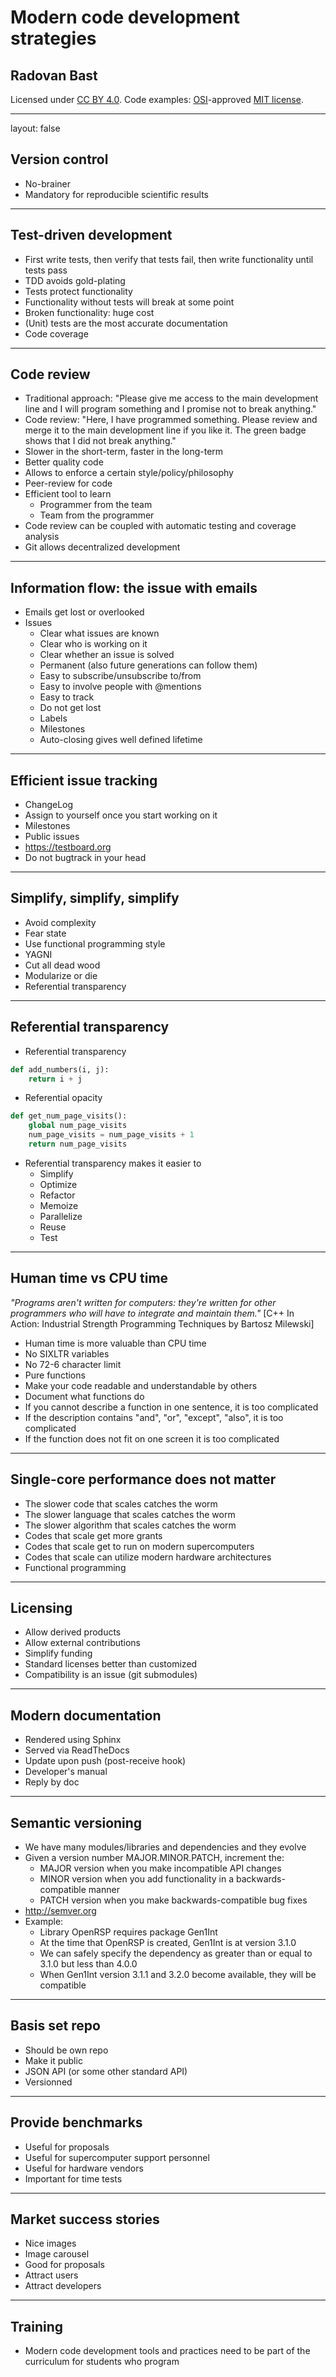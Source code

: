 
# Modern code development strategies

## Radovan Bast

Licensed under [CC BY 4.0](https://creativecommons.org/licenses/by/4.0/).
Code examples: [OSI](http://opensource.org)-approved [MIT license](http://opensource.org/licenses/mit-license.html).

---

layout: false

## Version control

- No-brainer
- Mandatory for reproducible scientific results

---

## Test-driven development

- First write tests, then verify that tests fail, then write functionality until tests pass
- TDD avoids gold-plating
- Tests protect functionality
- Functionality without tests will break at some point
- Broken functionality: huge cost
- (Unit) tests are the most accurate documentation
- Code coverage

---

## Code review

- Traditional approach: "Please give me access to the main development line and I will program something and I promise not to break anything."
- Code review: "Here, I have programmed something. Please review and merge it to the main development line if you like it. The green badge shows that I did not break anything."
- Slower in the short-term, faster in the long-term
- Better quality code
- Allows to enforce a certain style/policy/philosophy
- Peer-review for code
- Efficient tool to learn
    - Programmer from the team
    - Team from the programmer
- Code review can be coupled with automatic testing and coverage analysis
- Git allows decentralized development

---

## Information flow: the issue with emails

- Emails get lost or overlooked
- Issues
    - Clear what issues are known
    - Clear who is working on it
    - Clear whether an issue is solved
    - Permanent (also future generations can follow them)
    - Easy to subscribe/unsubscribe to/from
    - Easy to involve people with @mentions
    - Easy to track
    - Do not get lost
    - Labels
    - Milestones
    - Auto-closing gives well defined lifetime

---

## Efficient issue tracking

- ChangeLog
- Assign to yourself once you start working on it
- Milestones
- Public issues
- https://testboard.org
- Do not bugtrack in your head

---

## Simplify, simplify, simplify

- Avoid complexity
- Fear state
- Use functional programming style
- YAGNI
- Cut all dead wood
- Modularize or die
- Referential transparency

---

## Referential transparency

- Referential transparency

```python
def add_numbers(i, j):
    return i + j
```

- Referential opacity

```python
def get_num_page_visits():
    global num_page_visits
    num_page_visits = num_page_visits + 1
    return num_page_visits
```

- Referential transparency makes it easier to
    - Simplify
    - Optimize
    - Refactor
    - Memoize
    - Parallelize
    - Reuse
    - Test

---

## Human time vs CPU time

*"Programs aren't written for computers: they're written for other programmers who will have to integrate and maintain them."*
[C++ In Action: Industrial Strength Programming Techniques by Bartosz Milewski]

- Human time is more valuable than CPU time
- No SIXLTR variables
- No 72-6 character limit
- Pure functions
- Make your code readable and understandable by others
- Document what functions do
- If you cannot describe a function in one sentence, it is too complicated
- If the description contains "and", "or", "except", "also", it is too complicated
- If the function does not fit on one screen it is too complicated

---

## Single-core performance does not matter

- The slower code that scales catches the worm
- The slower language that scales catches the worm
- The slower algorithm that scales catches the worm
- Codes that scale get more grants
- Codes that scale get to run on modern supercomputers
- Codes that scale can utilize modern hardware architectures
- Functional programming

---

## Licensing

- Allow derived products
- Allow external contributions
- Simplify funding
- Standard licenses better than customized
- Compatibility is an issue (git submodules)

---

## Modern documentation

- Rendered using Sphinx
- Served via ReadTheDocs
- Update upon push (post-receive hook)
- Developer's manual
- Reply by doc

---

## Semantic versioning

- We have many modules/libraries and dependencies and they evolve
- Given a version number MAJOR.MINOR.PATCH, increment the:
    - MAJOR version when you make incompatible API changes
    - MINOR version when you add functionality in a backwards-compatible manner
    - PATCH version when you make backwards-compatible bug fixes
- http://semver.org
- Example:
    - Library OpenRSP requires package Gen1Int
    - At the time that OpenRSP is created, Gen1Int is at version 3.1.0
    - We can safely specify the dependency as greater than or equal to 3.1.0 but less than 4.0.0
    - When Gen1Int version 3.1.1 and 3.2.0 become available, they will be compatible

---

## Basis set repo

- Should be own repo
- Make it public
- JSON API (or some other standard API)
- Versionned

---

## Provide benchmarks

- Useful for proposals
- Useful for supercomputer support personnel
- Useful for hardware vendors
- Important for time tests

---

## Market success stories

- Nice images
- Image carousel
- Good for proposals
- Attract users
- Attract developers

---

## Training

- Modern code development tools and practices need to be part of the curriculum
  for students who program
